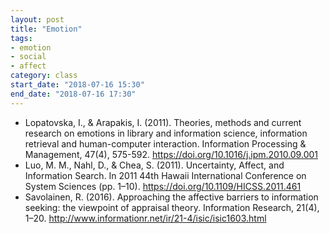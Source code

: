 ```yaml
---
layout: post
title: "Emotion"
tags: 
- emotion
- social
- affect
category: class
start_date: "2018-07-16 15:30"
end_date: "2018-07-16 17:30"
---
```


- Lopatovska, I., & Arapakis, I. (2011). Theories, methods and current research on emotions in library and information science, information retrieval and human-computer interaction. Information Processing & Management, 47(4), 575-592. https://doi.org/10.1016/j.ipm.2010.09.001
- Luo, M. M., Nahl, D., & Chea, S. (2011). Uncertainty, Affect, and Information Search. In 2011 44th Hawaii International Conference on System Sciences (pp. 1–10). https://doi.org/10.1109/HICSS.2011.461
- Savolainen, R. (2016). Approaching the affective barriers to information seeking: the viewpoint of appraisal theory. Information Research, 21(4), 1–20. http://www.informationr.net/ir/21-4/isic/isic1603.html

